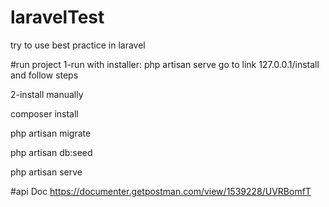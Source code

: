 # laravelTest
try to use best practice in laravel

#run project
1-run with installer:
php artisan serve
go to link 127.0.0.1/install and follow steps

2-install manually


composer install

php artisan migrate

php artisan db:seed

php artisan serve


#api Doc
https://documenter.getpostman.com/view/1539228/UVRBomfT


